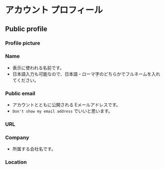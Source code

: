# アカウント プロフィール

## Public profile

### Profile picture


### Name
* 表示に使われる名前です。
* 日本語入力も可能なので、日本語・ローマ字のどちらかでフルネームを入れてください。


### Public email
* アカウントとともに公開される Eメールアドレスです。
* `Don't show my email address` でいいと思います。


### URL


### Company
* 所属する会社名です。


### Location
